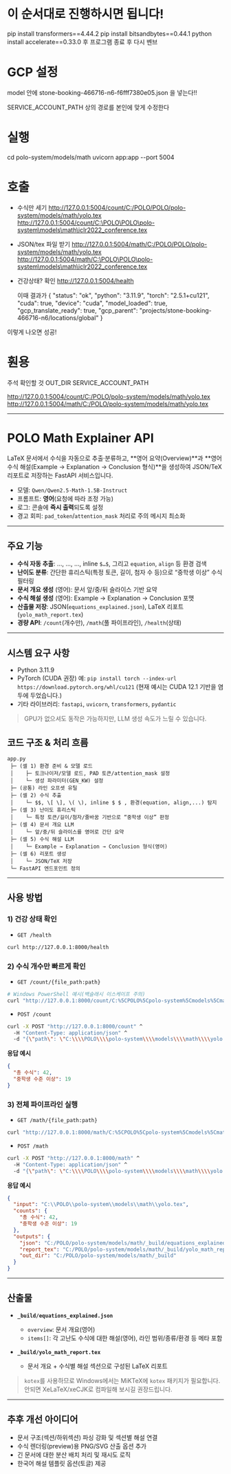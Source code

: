 # 이 순서대로 진행하시면 됩니다!

pip install transformers==4.44.2
pip install bitsandbytes==0.44.1
python install accelerate==0.33.0
후 프로그램 종료 후 다시 벤브

# GCP 설정

model 안에 stone-booking-466716-n6-f6fff7380e05.json 을 넣는다!!

SERVICE_ACCOUNT_PATH 상의 경로를 본인에 맞게 수정한다

# 실행

cd polo-system/models/math
uvicorn app:app --port 5004

# 호출

- 수식만 세기
  http://127.0.0.1:5004/count/C:/POLO/POLO/polo-system/models/math/yolo.tex
  http://127.0.0.1:5004/count/C:\POLO\POLO\polo-system\models\math\iclr2022_conference.tex

- JSON/tex 파일 받기
  http://127.0.0.1:5004/math/C:/POLO/POLO/polo-system/models/math/yolo.tex
  http://127.0.0.1:5004/math/C:\POLO\POLO\polo-system\models\math\iclr2022_conference.tex

- 건강상태? 확인
  http://127.0.0.1:5004/health

  이때 결과가
  {
  "status": "ok",
  "python": "3.11.9",
  "torch": "2.5.1+cu121",
  "cuda": true,
  "device": "cuda",
  "model_loaded": true,
  "gcp_translate_ready": true,
  "gcp_parent": "projects/stone-booking-466716-n6/locations/global"
  }

이렇게 나오면 성공!

# 훤용

주석 확인할 것
OUT_DIR
SERVICE_ACCOUNT_PATH

http://127.0.0.1:5004/count/C:/POLO/polo-system/models/math/yolo.tex
http://127.0.0.1:5004/math/C:/POLO/polo-system/models/math/yolo.tex

---

# POLO Math Explainer API

LaTeX 문서에서 수식을 자동으로 추출‧분류하고, \*\*영어 요약(Overview)\*\*과 \*\*영어 수식 해설(Example → Explanation → Conclusion 형식)\*\*을 생성하여 JSON/TeX 리포트로 저장하는 FastAPI 서비스입니다.

- 모델: `Qwen/Qwen2.5-Math-1.5B-Instruct`
- 프롬프트: **영어**(요청에 따라 조정 가능)
- 로그: 콘솔에 **즉시 출력**되도록 설정
- 경고 회피: `pad_token`/`attention_mask` 처리로 주의 메시지 최소화

---

## 주요 기능

- **수식 자동 추출**: $…$, $…$, $…$, inline `$…$`, 그리고 `equation`, `align` 등 환경 검색
- **난이도 분류**: 간단한 휴리스틱(특정 토큰, 길이, 첨자 수 등)으로 “중학생 이상” 수식 필터링
- **문서 개요 생성** (영어): 문서 앞/중/뒤 슬라이스 기반 요약
- **수식 해설 생성** (영어): Example → Explanation → Conclusion 포맷
- **산출물 저장**: JSON(`equations_explained.json`), LaTeX 리포트(`yolo_math_report.tex`)
- **경량 API**: `/count`(개수만), `/math`(풀 파이프라인), `/health`(상태)

---

## 시스템 요구 사항

- Python 3.11.9
- PyTorch (CUDA 권장)
  예: `pip install torch --index-url https://download.pytorch.org/whl/cu121`
  (현재 예시는 CUDA 12.1 기반을 염두에 두었습니다.)
- 기타 라이브러리: `fastapi`, `uvicorn`, `transformers`, `pydantic`

> GPU가 없으셔도 동작은 가능하지만, LLM 생성 속도가 느릴 수 있습니다.

## 코드 구조 & 처리 흐름

```
app.py
 ├─ (셀 1) 환경 준비 & 모델 로드
 │    ├─ 토크나이저/모델 로드, PAD 토큰/attention_mask 설정
 │    └─ 생성 파라미터(GEN_KW) 설정
 ├─ (공통) 라인 오프셋 유틸
 ├─ (셀 2) 수식 추출
 │    └─ $$, \[ \], \( \), inline $ $ , 환경(equation, align,...) 탐지
 ├─ (셀 3) 난이도 휴리스틱
 │    └─ 특정 토큰/길이/첨자/줄바꿈 기반으로 “중학생 이상” 판정
 ├─ (셀 4) 문서 개요 LLM
 │    └─ 앞/중/뒤 슬라이스를 영어로 간단 요약
 ├─ (셀 5) 수식 해설 LLM
 │    └─ Example → Explanation → Conclusion 형식(영어)
 ├─ (셀 6) 리포트 생성
 │    └─ JSON/TeX 저장
 └─ FastAPI 엔드포인트 정의
```

---

## 사용 방법

### 1) 건강 상태 확인

- `GET /health`

```bash
curl http://127.0.0.1:8000/health
```

### 2) 수식 개수만 빠르게 확인

- `GET /count/{file_path:path}`

```bash
# Windows PowerShell 예시(백슬래시 이스케이프 주의)
curl "http://127.0.0.1:8000/count/C:%5CPOLO%5Cpolo-system%5Cmodels%5Cmath%5Cyolo.tex"
```

- `POST /count`

```bash
curl -X POST "http://127.0.0.1:8000/count" ^
  -H "Content-Type: application/json" ^
  -d "{\"path\": \"C:\\\\POLO\\\\polo-system\\\\models\\\\math\\\\yolo.tex\"}"
```

**응답 예시**

```json
{
  "총 수식": 42,
  "중학생 수준 이상": 19
}
```

### 3) 전체 파이프라인 실행

- `GET /math/{file_path:path}`

```bash
curl "http://127.0.0.1:8000/math/C:%5CPOLO%5Cpolo-system%5Cmodels%5Cmath%5Cyolo.tex"
```

- `POST /math`

```bash
curl -X POST "http://127.0.0.1:8000/math" ^
  -H "Content-Type: application/json" ^
  -d "{\"path\": \"C:\\\\POLO\\\\polo-system\\\\models\\\\math\\\\yolo.tex\"}"
```

**응답 예시**

```json
{
  "input": "C:\\POLO\\polo-system\\models\\math\\yolo.tex",
  "counts": {
    "총 수식": 42,
    "중학생 수준 이상": 19
  },
  "outputs": {
    "json": "C:/POLO/polo-system/models/math/_build/equations_explained.json",
    "report_tex": "C:/POLO/polo-system/models/math/_build/yolo_math_report.tex",
    "out_dir": "C:/POLO/polo-system/models/math/_build"
  }
}
```

---

## 산출물

- **`_build/equations_explained.json`**

  - `overview`: 문서 개요(영어)
  - `items[]`: 각 고난도 수식에 대한 해설(영어), 라인 범위/종류/환경 등 메타 포함

- **`_build/yolo_math_report.tex`**

  - 문서 개요 + 수식별 해설 섹션으로 구성된 LaTeX 리포트

> `kotex`를 사용하므로 Windows에서는 MiKTeX에 `kotex` 패키지가 필요합니다. 안되면 XeLaTeX/xeCJK로 컴파일해 보시길 권장드립니다.

---

## 추후 개선 아이디어

- 문서 구조(섹션/하위섹션) 파싱 강화 및 섹션별 해설 연결
- 수식 렌더링(preview)용 PNG/SVG 산출 옵션 추가
- 긴 문서에 대한 분산 배치 처리 및 재시도 로직
- 한국어 해설 템플릿 옵션(토글) 제공
